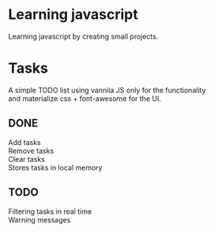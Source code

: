 # Learning javascript

Learning javascript by creating small projects.

# Tasks

A simple TODO list using vannila JS only for the functionality <br>
and materialize css + font-awesome for the UI.

## DONE
Add tasks <br>
Remove tasks <br>
Clear tasks <br>
Stores tasks in local memory <br>


## TODO

Filtering tasks in real time <br>
Warning messages <br>
